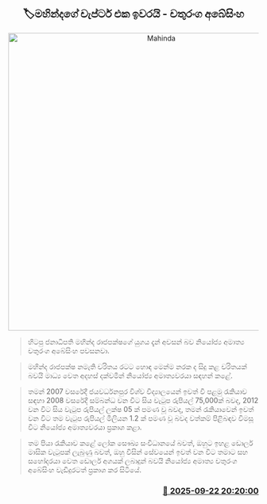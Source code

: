 <p align='center'><b><h2 align='center' title='Mahinda's chapter is over - Chathuranga Abeysinghe'>🏷මහින්දගේ චැප්ටර් එක ඉවරයි - චතුරංග අබේසිංහ</h2></b></p>
<p align='center'><img src='https://helakuru.sgp1.cdn.digitaloceanspaces.com/esana/images/lib/chathuranga-abeysinhe.jpg' width='600' alt='Mahinda's chapter is over - Chathuranga Abeysinghe'></p>

> හිටපු ජනාධිපති මහින්ද රාජපක්ෂගේ යුගය දැන් අවසන් බව නියෝජ්‍ය අමාත්‍ය චතුරංග අබේසිංහ පවසනවා.

> මහින්ද රාජපක්ෂ නමැති චරිතය රටට හොඳ මෙන්ම නරක ද සිදු කළ චරිතයක් බවයි මාධ්‍ය වෙත අදහස් දක්වමින් නියෝජ්‍ය අමාත්‍යවරයා සඳහන් කළේ.

> තමන් 2007 වසරේදී ජයවර්ධනපුර විශ්ව විද්‍යාලයෙන් ඉවත් වී පළමු රැකියාව සඳහා 2008 වසරේදී සම්බන්ධ වන විට සිය වැටුප රුපියල් 75,000ක් බවද, 2012 වන විට සිය වැටුප රුපියල් ලක්ෂ 05 ක් පමණ වූ බවද, තමන් රැකියාවෙන් ඉවත් වන විට තම වැටුප රුපියල් මිලියන 1.2 ක් පමණ වූ බවද වත්කම් පිළිබඳව විමසූ විට නියෝජ්‍ය අමාත්‍යවරයා ප්‍රකාශ කළා.

> තම පියා රැකියාව කළේ ලෝක සෞඛ්‍ය සංවිධානයේ බවත්, ඔහුට ඉහළ ඩොලර් මාසික වැටුපක් ලැබුණු බවත්, ඔහු විසින් සේවයෙන් ඉවත් වන විට තමාට සහ සහෝදරයා වෙත ඩොලර් අගයක් ලබාදුන් බවයි නියෝජ්‍ය අමාත්‍ය චතුරංග අබේසිංහ වැඩිදුරටත් ප්‍රකාශ කර සිටියේ.



<h3 align='right'><a href='https://www.helakuru.lk/esana/p/113871/'>📅 2025-09-22 20:20:00</a></h3>
